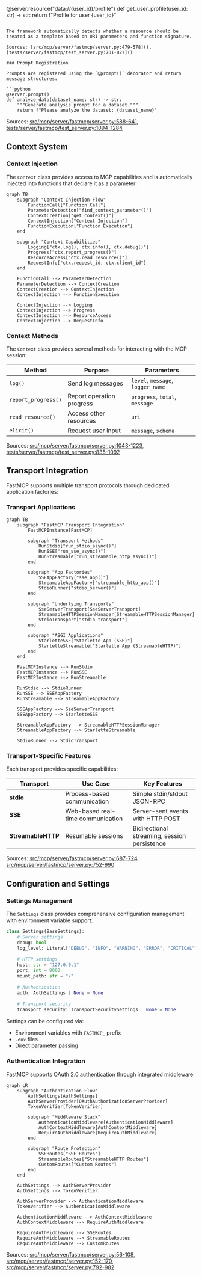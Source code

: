 @server.resource("data://{user_id}/profile")
def get_user_profile(user_id: str) -> str:
    return f"Profile for user {user_id}"
```

The framework automatically detects whether a resource should be treated as a template based on URI parameters and function signature.

Sources: [src/mcp/server/fastmcp/server.py:479-578](), [tests/server/fastmcp/test_server.py:701-827]()

### Prompt Registration

Prompts are registered using the `@prompt()` decorator and return message structures:

```python
@server.prompt()
def analyze_data(dataset_name: str) -> str:
    """Generate analysis prompt for a dataset."""
    return f"Please analyze the dataset: {dataset_name}"
```

Sources: [src/mcp/server/fastmcp/server.py:588-641](), [tests/server/fastmcp/test_server.py:1094-1284]()

## Context System

### Context Injection

The `Context` class provides access to MCP capabilities and is automatically injected into functions that declare it as a parameter:

```mermaid
graph TB
    subgraph "Context Injection Flow"
        FunctionCall["Function Call"]
        ParameterDetection["find_context_parameter()"]
        ContextCreation["get_context()"]
        ContextInjection["Context Injection"]
        FunctionExecution["Function Execution"]
    end
    
    subgraph "Context Capabilities"
        Logging["ctx.log(), ctx.info(), ctx.debug()"]
        Progress["ctx.report_progress()"]
        ResourceAccess["ctx.read_resource()"]
        RequestInfo["ctx.request_id, ctx.client_id"]
    end
    
    FunctionCall --> ParameterDetection
    ParameterDetection --> ContextCreation
    ContextCreation --> ContextInjection
    ContextInjection --> FunctionExecution
    
    ContextInjection --> Logging
    ContextInjection --> Progress
    ContextInjection --> ResourceAccess
    ContextInjection --> RequestInfo
```

### Context Methods

The `Context` class provides several methods for interacting with the MCP session:

| Method | Purpose | Parameters |
|--------|---------|------------|
| `log()` | Send log messages | `level`, `message`, `logger_name` |
| `report_progress()` | Report operation progress | `progress`, `total`, `message` |
| `read_resource()` | Access other resources | `uri` |
| `elicit()` | Request user input | `message`, `schema` |

Sources: [src/mcp/server/fastmcp/server.py:1043-1223](), [tests/server/fastmcp/test_server.py:835-1092]()

## Transport Integration

FastMCP supports multiple transport protocols through dedicated application factories:

### Transport Applications

```mermaid
graph TB
    subgraph "FastMCP Transport Integration"
        FastMCPInstance[FastMCP]
        
        subgraph "Transport Methods"
            RunStdio["run_stdio_async()"]
            RunSSE["run_sse_async()"]
            RunStreamable["run_streamable_http_async()"]
        end
        
        subgraph "App Factories"
            SSEAppFactory["sse_app()"]
            StreamableAppFactory["streamable_http_app()"]
            StdioRunner["stdio_server()"]
        end
        
        subgraph "Underlying Transports"
            SseServerTransport[SseServerTransport]
            StreamableHTTPSessionManager[StreamableHTTPSessionManager]
            StdioTransport["stdio transport"]
        end
        
        subgraph "ASGI Applications"
            StarletteSSE["Starlette App (SSE)"]
            StarletteStreamable["Starlette App (StreamableHTTP)"]
        end
    end
    
    FastMCPInstance --> RunStdio
    FastMCPInstance --> RunSSE
    FastMCPInstance --> RunStreamable
    
    RunStdio --> StdioRunner
    RunSSE --> SSEAppFactory
    RunStreamable --> StreamableAppFactory
    
    SSEAppFactory --> SseServerTransport
    SSEAppFactory --> StarletteSSE
    
    StreamableAppFactory --> StreamableHTTPSessionManager
    StreamableAppFactory --> StarletteStreamable
    
    StdioRunner --> StdioTransport
```

### Transport-Specific Features

Each transport provides specific capabilities:

| Transport | Use Case | Key Features |
|-----------|----------|--------------|
| **stdio** | Process-based communication | Simple stdin/stdout JSON-RPC |
| **SSE** | Web-based real-time communication | Server-sent events with HTTP POST |
| **StreamableHTTP** | Resumable sessions | Bidirectional streaming, session persistence |

Sources: [src/mcp/server/fastmcp/server.py:687-724](), [src/mcp/server/fastmcp/server.py:752-990]()

## Configuration and Settings

### Settings Management

The `Settings` class provides comprehensive configuration management with environment variable support:

```python
class Settings(BaseSettings):
    # Server settings
    debug: bool
    log_level: Literal["DEBUG", "INFO", "WARNING", "ERROR", "CRITICAL"]
    
    # HTTP settings
    host: str = "127.0.0.1"
    port: int = 8000
    mount_path: str = "/"
    
    # Authentication
    auth: AuthSettings | None = None
    
    # Transport security
    transport_security: TransportSecuritySettings | None = None
```

Settings can be configured via:
- Environment variables with `FASTMCP_` prefix
- `.env` files
- Direct parameter passing

### Authentication Integration

FastMCP supports OAuth 2.0 authentication through integrated middleware:

```mermaid
graph LR
    subgraph "Authentication Flow"
        AuthSettings[AuthSettings]
        AuthServerProvider[OAuthAuthorizationServerProvider]
        TokenVerifier[TokenVerifier]
        
        subgraph "Middleware Stack"
            AuthenticationMiddleware[AuthenticationMiddleware]
            AuthContextMiddleware[AuthContextMiddleware]
            RequireAuthMiddleware[RequireAuthMiddleware]
        end
        
        subgraph "Route Protection"
            SSERoutes["SSE Routes"]
            StreamableRoutes["StreamableHTTP Routes"]
            CustomRoutes["Custom Routes"]
        end
    end
    
    AuthSettings --> AuthServerProvider
    AuthSettings --> TokenVerifier
    
    AuthServerProvider --> AuthenticationMiddleware
    TokenVerifier --> AuthenticationMiddleware
    
    AuthenticationMiddleware --> AuthContextMiddleware
    AuthContextMiddleware --> RequireAuthMiddleware
    
    RequireAuthMiddleware --> SSERoutes
    RequireAuthMiddleware --> StreamableRoutes
    RequireAuthMiddleware --> CustomRoutes
```

Sources: [src/mcp/server/fastmcp/server.py:56-108](), [src/mcp/server/fastmcp/server.py:152-170](), [src/mcp/server/fastmcp/server.py:792-982]()